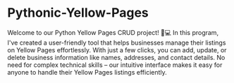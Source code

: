 # Pythonic-Yellow-Pages
Welcome to our Python Yellow Pages CRUD project! 📒💻 In this program, I've created a user-friendly tool that helps businesses manage their listings on Yellow Pages effortlessly. With just a few clicks, you can add, update, or delete business information like names, addresses, and contact details. No need for complex technical skills – our intuitive interface makes it easy for anyone to handle their Yellow Pages listings efficiently.
